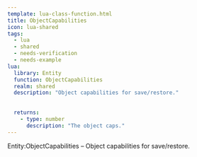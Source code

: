 ```yaml
---
template: lua-class-function.html
title: ObjectCapabilities
icon: lua-shared
tags:
  - lua
  - shared
  - needs-verification
  - needs-example
lua:
  library: Entity
  function: ObjectCapabilities
  realm: shared
  description: "Object capabilities for save/restore."
  
  
  returns:
    - type: number
      description: "The object caps."
---
```


<div class="lua__search__keywords">
Entity:ObjectCapabilities &#x2013; Object capabilities for save/restore.
</div>
